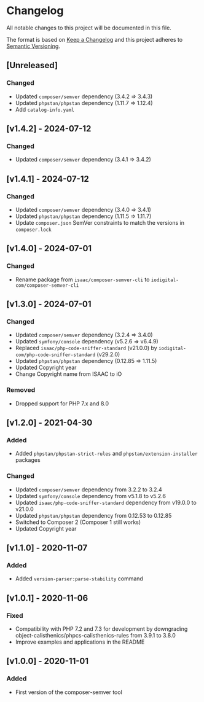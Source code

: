 # Changelog
All notable changes to this project will be documented in this file.

The format is based on [Keep a Changelog](http://keepachangelog.com/en/1.0.0/)
and this project adheres to [Semantic Versioning](http://semver.org/spec/v2.0.0.html).

## [Unreleased]

### Changed

- Updated `composer/semver` dependency (3.4.2 => 3.4.3)
- Updated `phpstan/phpstan` dependency (1.11.7 => 1.12.4)
- Add `catalog-info.yaml`

## [v1.4.2] - 2024-07-12

### Changed

- Updated `composer/semver` dependency (3.4.1 => 3.4.2)

## [v1.4.1] - 2024-07-12

### Changed

- Updated `composer/semver` dependency (3.4.0 => 3.4.1)
- Updated `phpstan/phpstan` dependency (1.11.5 => 1.11.7)
- Update `composer.json` SemVer constraints to match the versions in `composer.lock`

## [v1.4.0] - 2024-07-01

### Changed

- Rename package from `isaac/composer-semver-cli` to `iodigital-com/composer-semver-cli`

## [v1.3.0] - 2024-07-01

### Changed

- Updated `composer/semver` dependency (3.2.4 => 3.4.0)
- Updated `symfony/console` dependency (v5.2.6 => v6.4.9)
- Replaced `isaac/php-code-sniffer-standard` (v21.0.0) by `iodigital-com/php-code-sniffer-standard` (v29.2.0)
- Updated `phpstan/phpstan` dependency (0.12.85 => 1.11.5)
- Updated Copyright year
- Change Copyright name from ISAAC to iO

### Removed

- Dropped support for PHP 7.x and 8.0

## [v1.2.0] - 2021-04-30

### Added

- Added `phpstan/phpstan-strict-rules` and `phpstan/extension-installer` packages

### Changed

- Updated `composer/semver` dependency from 3.2.2 to 3.2.4
- Updated `symfony/console` dependency from v5.1.8 to v5.2.6
- Updated `isaac/php-code-sniffer-standard` dependency from v19.0.0 to v21.0.0
- Updated `phpstan/phpstan` dependency from 0.12.53 to 0.12.85
- Switched to Composer 2 (Composer 1 still works)
- Updated Copyright year

## [v1.1.0] - 2020-11-07

### Added

- Added `version-parser:parse-stability` command

## [v1.0.1] - 2020-11-06

### Fixed

- Compatibility with PHP 7.2 and 7.3 for development by downgrading object-calisthenics/phpcs-calisthenics-rules from 3.9.1 to 3.8.0
- Improve examples and applications in the README

## [v1.0.0] - 2020-11-01

### Added

- First version of the composer-semver tool
